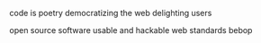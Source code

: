 code is poetry
democratizing the web
delighting users

open source software
usable and hackable
web standards bebop